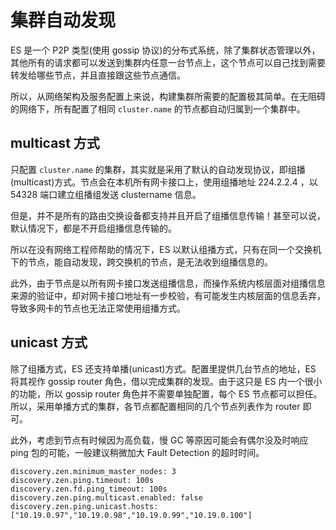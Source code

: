 # 集群自动发现

ES 是一个 P2P 类型(使用 gossip 协议)的分布式系统，除了集群状态管理以外，其他所有的请求都可以发送到集群内任意一台节点上，这个节点可以自己找到需要转发给哪些节点，并且直接跟这些节点通信。

所以，从网络架构及服务配置上来说，构建集群所需要的配置极其简单。在无阻碍的网络下，所有配置了相同 `cluster.name` 的节点都自动归属到一个集群中。

## multicast 方式

只配置 `cluster.name` 的集群，其实就是采用了默认的自动发现协议，即组播(multicast)方式。节点会在本机所有网卡接口上，使用组播地址 224.2.2.4 ，以 54328 端口建立组播组发送 clustername 信息。

但是，并不是所有的路由交换设备都支持并且开启了组播信息传输！甚至可以说，默认情况下，都是不开启组播信息传输的。

所以在没有网络工程师帮助的情况下，ES 以默认组播方式，只有在同一个交换机下的节点，能自动发现，跨交换机的节点，是无法收到组播信息的。

此外，由于节点是以所有网卡接口发送组播信息，而操作系统内核层面对组播信息来源的验证中，却对网卡接口地址有一步校验，有可能发生内核层面的信息丢弃，导致多网卡的节点也无法正常使用组播方式。

## unicast 方式

除了组播方式，ES 还支持单播(unicast)方式。配置里提供几台节点的地址，ES 将其视作 gossip router 角色，借以完成集群的发现。由于这只是 ES 内一个很小的功能，所以 gossip router 角色并不需要单独配置，每个 ES 节点都可以担任。所以，采用单播方式的集群，各节点都配置相同的几个节点列表作为 router 即可。

此外，考虑到节点有时候因为高负载，慢 GC 等原因可能会有偶尔没及时响应 ping 包的可能，一般建议稍微加大 Fault Detection 的超时时间。

```
discovery.zen.minimum_master_nodes: 3
discovery.zen.ping.timeout: 100s
discovery.zen.fd.ping_timeout: 100s
discovery.zen.ping.multicast.enabled: false
discovery.zen.ping.unicast.hosts: ["10.19.0.97","10.19.0.98","10.19.0.99","10.19.0.100"]
```
